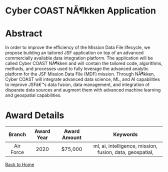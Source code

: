 
Cyber COAST NÃ¶kken Application
===============================

# Abstract


In order to improve the efficiency of the Mission Data File lifecycle, we propose building an tailored JSF application on top of an advanced commercially available data integration platform. The application will be called Cyber COAST NÃ¶kken and will contain the tailored code, algorithms, methods, and processes used to fully leverage the advanced analytic platform for the JSF Mission Data File (MDF) mission. Through NÃ¶kken, Cyber COAST will integrate advanced data science, ML, and AI capabilities to improve JSFâ€™s data fusion, data management, and integration of disparate data sources and augment them with advanced machine learning and geospatial capabilities.  

# Award Details

|Branch|Award Year|Award Amount|Keywords|
| :---: | :---: | :---: | :---: |
|Air Force|2020|$75,000|ml, ai, intelligence, mission, fusion, data, geospatial, |
  
  


[Back to Home](https://github.com/chrischow/dod_sbir_awards/Reports/DJ/#1572)